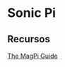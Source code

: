 # Sonic Pi

## Recursos

[The MagPi Guide](https://www.raspberrypi.org/magpi-issues/Essentials_Sonic_Pi-v1.pdf)

